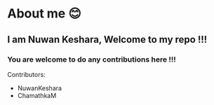 # About me 😊
## I am Nuwan Keshara, Welcome to my repo !!!
### You are welcome to do any contributions here !!!

Contributors:
* NuwanKeshara
* ChamathkaM
